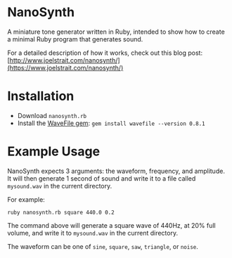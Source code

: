 # NanoSynth

A miniature tone generator written in Ruby, intended to show how to create a minimal Ruby program that generates sound.

For a detailed description of how it works, check out this blog post: [http://www.joelstrait.com/nanosynth/](https://www.joelstrait.com/nanosynth/)

# Installation

* Download `nanosynth.rb`
* Install the [WaveFile gem](http://wavefilegem.com): `gem install wavefile --version 0.8.1`

# Example Usage

NanoSynth expects 3 arguments: the waveform, frequency, and amplitude. It will then generate 1 second of sound and write it to a file called `mysound.wav` in the current directory.

For example:

    ruby nanosynth.rb square 440.0 0.2

The command above will generate a square wave of 440Hz, at 20% full volume, and write it to `mysound.wav` in the current directory.

The waveform can be one of `sine`, `square`, `saw`, `triangle`, or `noise`.
